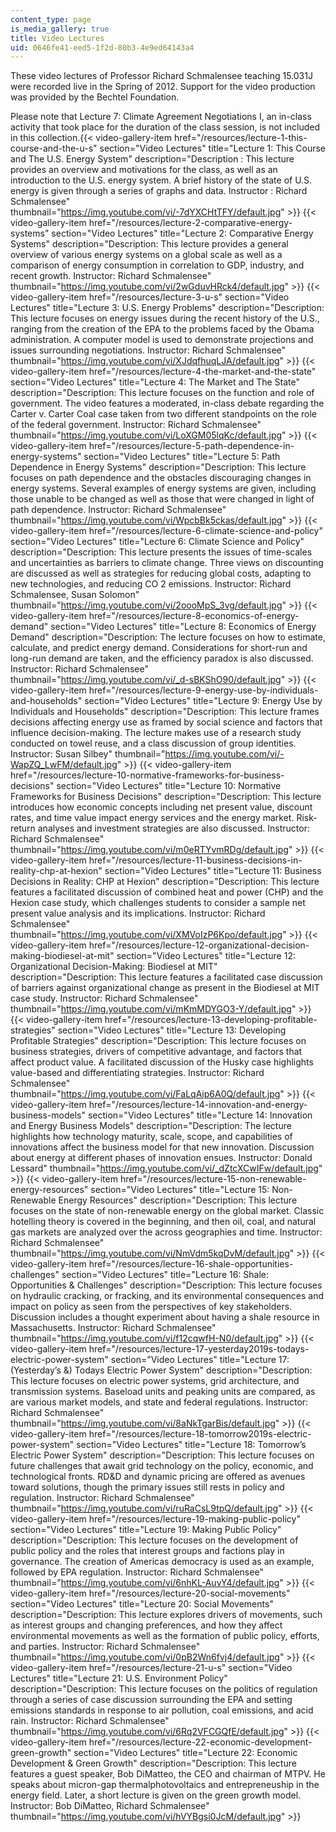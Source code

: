 ```yaml
---
content_type: page
is_media_gallery: true
title: Video Lectures
uid: 0646fe41-eed5-1f2d-80b3-4e9ed64143a4
---
```


These video lectures of Professor Richard Schmalensee teaching 15.031J were recorded live in the Spring of 2012. Support for the video production was provided by the Bechtel Foundation.

Please note that Lecture 7: Climate Agreement Negotiations I, an in-class activity that took place for the duration of the class session, is not included in this collection.{{< video-gallery-item href="/resources/lecture-1-this-course-and-the-u-s" section="Video Lectures" title="Lecture 1: This Course and The U.S. Energy System" description="Description :  This lecture provides an overview and motivations for the class, as well as an introduction to the U.S. energy system. A brief history of the state of U.S. energy is given through a series of graphs and data. Instructor : Richard Schmalensee" thumbnail="https://img.youtube.com/vi/-7dYXCHtTFY/default.jpg" >}} {{< video-gallery-item href="/resources/lecture-2-comparative-energy-systems" section="Video Lectures" title="Lecture 2: Comparative Energy Systems" description="Description: This lecture provides a general overview of various energy systems on a global scale as well as a comparison of energy consumption in correlation to GDP, industry, and recent growth. Instructor: Richard Schmalensee" thumbnail="https://img.youtube.com/vi/2wGduvHRck4/default.jpg" >}} {{< video-gallery-item href="/resources/lecture-3-u-s" section="Video Lectures" title="Lecture 3: U.S. Energy Problems" description="Description: This lecture focuses on energy issues during the recent history of the U.S., ranging from the creation of the EPA to the problems faced by the Obama administration. A computer model is used to demonstrate projections and issues surrounding negotiations. Instructor: Richard Schmalensee" thumbnail="https://img.youtube.com/vi/XJdqfhuqLJA/default.jpg" >}} {{< video-gallery-item href="/resources/lecture-4-the-market-and-the-state" section="Video Lectures" title="Lecture 4: The Market and The State" description="Description: This lecture focuses on the function and role of government. The video features a moderated, in-class debate regarding the Carter v. Carter Coal case taken from two different standpoints on the role of the federal government. Instructor: Richard Schmalensee" thumbnail="https://img.youtube.com/vi/LoXGM05lqKc/default.jpg" >}} {{< video-gallery-item href="/resources/lecture-5-path-dependence-in-energy-systems" section="Video Lectures" title="Lecture 5: Path Dependence in Energy Systems" description="Description: This lecture focuses on path dependence and the obstacles discouraging changes in energy systems. Several examples of energy systems are given, including those unable to be changed as well as those that were changed in light of path dependence. Instructor: Richard Schmalensee" thumbnail="https://img.youtube.com/vi/WpcbBk5ckas/default.jpg" >}} {{< video-gallery-item href="/resources/lecture-6-climate-science-and-policy" section="Video Lectures" title="Lecture 6: Climate Science and Policy" description="Description: This lecture presents the issues of time-scales and uncertainties as barriers to climate change. Three views on discounting are discussed as well as strategies for reducing global costs, adapting to new technologies, and reducing CO 2 emissions. Instructor: Richard Schmalensee, Susan Solomon" thumbnail="https://img.youtube.com/vi/2oooMpS_3vg/default.jpg" >}} {{< video-gallery-item href="/resources/lecture-8-economics-of-energy-demand" section="Video Lectures" title="Lecture 8: Economics of Energy Demand" description="Description: The lecture focuses on how to estimate, calculate, and predict energy demand. Considerations for short-run and long-run demand are taken, and the efficiency paradox is also discussed. Instructor: Richard Schmalensee" thumbnail="https://img.youtube.com/vi/_d-sBKShO90/default.jpg" >}} {{< video-gallery-item href="/resources/lecture-9-energy-use-by-individuals-and-households" section="Video Lectures" title="Lecture 9: Energy Use by Individuals and Households" description="Description: This lecture frames decisions affecting energy use as framed by social science and factors that influence decision-making. The lecture makes use of a research study conducted on towel reuse, and a class discussion of group identities. Instructor: Susan Silbey" thumbnail="https://img.youtube.com/vi/-WapZQ_LwFM/default.jpg" >}} {{< video-gallery-item href="/resources/lecture-10-normative-frameworks-for-business-decisions" section="Video Lectures" title="Lecture 10: Normative Frameworks for Business Decisions" description="Description: This lecture introduces how economic concepts including net present value, discount rates, and time value impact energy services and the energy market. Risk-return analyses and investment strategies are also discussed. Instructor: Richard Schmalensee" thumbnail="https://img.youtube.com/vi/m0eRTYvmRDg/default.jpg" >}} {{< video-gallery-item href="/resources/lecture-11-business-decisions-in-reality-chp-at-hexion" section="Video Lectures" title="Lecture 11: Business Decisions in Reality: CHP at Hexion" description="Description: This lecture features a facilitated discussion of combined heat and power (CHP) and the Hexion case study, which challenges students to consider a sample net present value analysis and its implications. Instructor: Richard Schmalensee" thumbnail="https://img.youtube.com/vi/XMVoIzP6Kpo/default.jpg" >}} {{< video-gallery-item href="/resources/lecture-12-organizational-decision-making-biodiesel-at-mit" section="Video Lectures" title="Lecture 12: Organizational Decision-Making: Biodiesel at MIT" description="Description: This lecture features a facilitated case discussion of barriers against organizational change as present in the Biodiesel at MIT case study. Instructor: Richard Schmalensee" thumbnail="https://img.youtube.com/vi/mKmMDYGO3-Y/default.jpg" >}} {{< video-gallery-item href="/resources/lecture-13-developing-profitable-strategies" section="Video Lectures" title="Lecture 13: Developing Profitable Strategies" description="Description: This lecture focuses on business strategies, drivers of competitive advantage, and factors that affect product value. A facilitated discussion of the Husky case highlights value-based and differentiating strategies. Instructor: Richard Schmalensee" thumbnail="https://img.youtube.com/vi/FaLqAip6A0Q/default.jpg" >}} {{< video-gallery-item href="/resources/lecture-14-innovation-and-energy-business-models" section="Video Lectures" title="Lecture 14: Innovation and Energy Business Models" description="Description: The lecture highlights how technology maturity, scale, scope, and capabilities of innovations affect the business model for that new innovation. Discussion about energy at different phases of innovation ensues. Instructor: Donald Lessard" thumbnail="https://img.youtube.com/vi/_dZtcXCwIFw/default.jpg" >}} {{< video-gallery-item href="/resources/lecture-15-non-renewable-energy-resources" section="Video Lectures" title="Lecture 15: Non-Renewable Energy Resources" description="Description: This lecture focuses on the state of non-renewable energy on the global market. Classic hotelling theory is covered in the beginning, and then oil, coal, and natural gas markets are analyzed over the across geographies and time. Instructor: Richard Schmalensee" thumbnail="https://img.youtube.com/vi/NmVdm5kqDvM/default.jpg" >}} {{< video-gallery-item href="/resources/lecture-16-shale-opportunities-challenges" section="Video Lectures" title="Lecture 16: Shale: Opportunities & Challenges" description="Description: This lecture focuses on hydraulic cracking, or fracking, and its environmental consequences and impact on policy as seen from the perspectives of key stakeholders. Discussion includes a thought experiment about having a shale resource in Massachusetts. Instructor: Richard Schmalensee" thumbnail="https://img.youtube.com/vi/f12cqwfH-N0/default.jpg" >}} {{< video-gallery-item href="/resources/lecture-17-yesterday2019s-todays-electric-power-system" section="Video Lectures" title="Lecture 17: (Yesterday’s &) Todays Electric Power System" description="Description: This lecture focuses on electric power systems, grid architecture, and transmission systems. Baseload units and peaking units are compared, as are various market models, and state and federal regulations. Instructor: Richard Schmalensee" thumbnail="https://img.youtube.com/vi/8aNkTgarBis/default.jpg" >}} {{< video-gallery-item href="/resources/lecture-18-tomorrow2019s-electric-power-system" section="Video Lectures" title="Lecture 18: Tomorrow’s Electric Power System" description="Description: This lecture focuses on future challenges that await grid technology on the policy, economic, and technological fronts. RD&D and dynamic pricing are offered as avenues toward solutions, though the primary issues still rests in policy and regulation. Instructor: Richard Schmalensee" thumbnail="https://img.youtube.com/vi/ruRaCsL9tpQ/default.jpg" >}} {{< video-gallery-item href="/resources/lecture-19-making-public-policy" section="Video Lectures" title="Lecture 19: Making Public Policy" description="Description: This lecture focuses on the development of public policy and the roles that interest groups and factions play in governance. The creation of Americas democracy is used as an example, followed by EPA regulation. Instructor: Richard Schmalensee" thumbnail="https://img.youtube.com/vi/6nhKL-AuvY4/default.jpg" >}} {{< video-gallery-item href="/resources/lecture-20-social-movements" section="Video Lectures" title="Lecture 20: Social Movements" description="Description: This lecture explores drivers of movements, such as interest groups and changing preferences, and how they affect environmental movements as well as the formation of public policy, efforts, and parties. Instructor: Richard Schmalensee" thumbnail="https://img.youtube.com/vi/0pB2Wn6fvj4/default.jpg" >}} {{< video-gallery-item href="/resources/lecture-21-u-s" section="Video Lectures" title="Lecture 21: U.S. Environment Policy" description="Description: This lecture focuses on the politics of regulation through a series of case discussion surrounding the EPA and setting emissions standards in response to air pollution, coal emissions, and acid rain. Instructor: Richard Schmalensee" thumbnail="https://img.youtube.com/vi/6Rq2VFCGQfE/default.jpg" >}} {{< video-gallery-item href="/resources/lecture-22-economic-development-green-growth" section="Video Lectures" title="Lecture 22: Economic Development & Green Growth" description="Description: This lecture features a guest speaker, Bob DiMatteo, the CEO and chairman of MTPV. He speaks about micron-gap thermalphotovoltaics and entrepreneuship in the energy field. Later, a short lecture is given on the green growth model. Instructor: Bob DiMatteo, Richard Schmalensee" thumbnail="https://img.youtube.com/vi/hVYBgsi0JcM/default.jpg" >}}